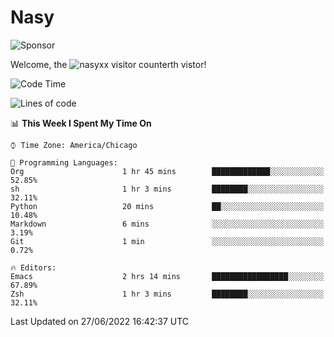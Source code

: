 # Nasy

<!--
<p align="center">
<img height="200" src="https://github-readme-stats.vercel.app/api?username=nasyxx&count_private=true&show_icons=true&theme=dracula&include_all_commits=true"/>
<img height="200" src="https://github-readme-stats.vercel.app/api/top-langs/?username=nasyxx&theme=dracula&hide=html,jupyter+notebook&count_private=true&show_icons=true"/>
</p>

  
----------------
-->

![Sponsor](https://img.shields.io/static/v1.svg?label=Sponsor&message=%E2%9D%A4&logo=GitHub&style=flat&color=pink)
 
Welcome, the ![nasyxx visitor counter](https://count.getloli.com/get/@nasyxx?theme=rule34)th vistor!
 
<!--START_SECTION:waka-->
![Code Time](http://img.shields.io/badge/Code%20Time-2%2C495%20hrs%2015%20mins-blue)

![Lines of code](https://img.shields.io/badge/From%20Hello%20World%20I%27ve%20Written-5%20Million%20lines%20of%20code-blue)

📊 **This Week I Spent My Time On** 

```text
⌚︎ Time Zone: America/Chicago

💬 Programming Languages: 
Org                      1 hr 45 mins        █████████████░░░░░░░░░░░░   52.85% 
sh                       1 hr 3 mins         ████████░░░░░░░░░░░░░░░░░   32.11% 
Python                   20 mins             ██░░░░░░░░░░░░░░░░░░░░░░░   10.48% 
Markdown                 6 mins              ░░░░░░░░░░░░░░░░░░░░░░░░░   3.19% 
Git                      1 min               ░░░░░░░░░░░░░░░░░░░░░░░░░   0.72%

🔥 Editors: 
Emacs                    2 hrs 14 mins       █████████████████░░░░░░░░   67.89% 
Zsh                      1 hr 3 mins         ████████░░░░░░░░░░░░░░░░░   32.11%

```


 Last Updated on 27/06/2022 16:42:37 UTC
<!--END_SECTION:waka-->

<!-- ![visitors](https://visitor-badge.laobi.icu/badge?page_id=nasyxx.nasyxx) -->
